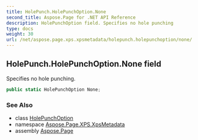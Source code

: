 ```yaml
---
title: HolePunch.HolePunchOption.None
second_title: Aspose.Page for .NET API Reference
description: HolePunchOption field. Specifies no hole punching
type: docs
weight: 30
url: /net/aspose.page.xps.xpsmetadata/holepunch.holepunchoption/none/
---
```

## HolePunch.HolePunchOption.None field

Specifies no hole punching.

```csharp
public static HolePunchOption None;
```

### See Also

* class [HolePunchOption](../)
* namespace [Aspose.Page.XPS.XpsMetadata](../../holepunch.holepunchoption/)
* assembly [Aspose.Page](../../../)


